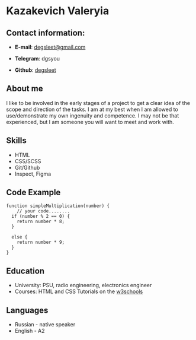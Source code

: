 # Kazakevich Valeryia

## Contact information:

* **E-mail**: degsleet@gmail.com

* **Telegram**: dgsyou

* **Github**: [degsleet](https://github.com/degsleet "Optional")

## About me

I like to be involved in the early stages of a project to get a clear idea of ​​the scope and direction of the tasks. I am at my best when I am allowed to use/demonstrate my own ingenuity and competence.
I may not be that experienced, but I am someone you will want to meet and work with.

## Skills

* HTML
* CSS/SCSS
* Git/Github
* Inspect, Figma

## Code Example

```
function simpleMultiplication(number) {
    // your code........
  if (number % 2 == 0) {
    return number * 8;
  }
  
  else {
    return number * 9;
  }
}
```
## Education

* University: PSU, radio engineering, electronics engineer
* Courses: HTML and CSS Tutorials on the [w3schools](https://www.w3schools.com/ "Optional")

## Languages

* Russian - native speaker
* English - A2

